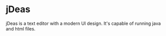# jDeas
jDeas is a text editor with a modern UI design. It's capable of running java and html files.
